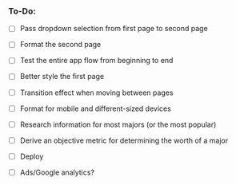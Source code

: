 ### To-Do: 
- [ ] Pass dropdown selection from first page to second page
- [ ] Format the second page
- [ ] Test the entire app flow from beginning to end
- [ ] Better style the first page
- [ ] Transition effect when moving between pages
- [ ] Format for mobile and different-sized devices
- [ ] Research information for most majors (or the most popular)
- [ ] Derive an objective metric for determining the worth of a major
- [ ] Deploy
- [ ] Ads/Google analytics?


